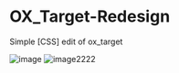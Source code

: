 # OX_Target-Redesign
Simple [CSS] edit of ox_target

![image](https://github.com/user-attachments/assets/94ce2690-b113-4bb0-8f61-34583e8ecb1e)
![image2222](https://github.com/user-attachments/assets/398efcad-f7d4-48cd-a80c-29d4091b9216)
